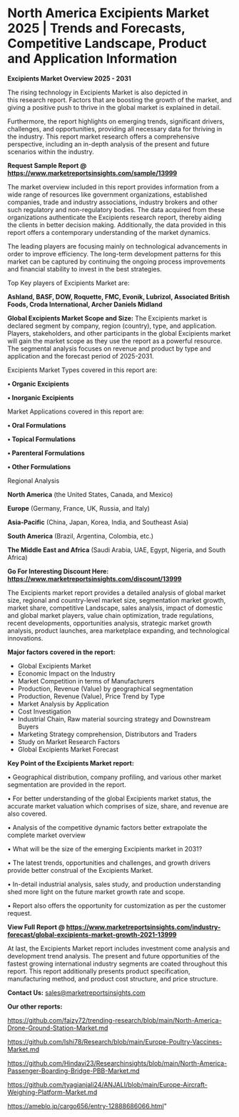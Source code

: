 # North America Excipients Market 2025 | Trends and Forecasts, Competitive Landscape, Product and Application Information

<Strong> Excipients Market Overview 2025 - 2031</strong>

The rising technology in Excipients Market is also depicted in this research report. Factors that are boosting the growth of the market, and giving a positive push to thrive in the global market is explained in detail.

Furthermore, the report highlights on emerging trends, significant drivers, challenges, and opportunities, providing all necessary data for thriving in the industry. This report market research offers a comprehensive perspective, including an in-depth analysis of the present and future scenarios within the industry.

<strong>Request Sample Report @ <a href=https://www.marketreportsinsights.com/sample/13999>https://www.marketreportsinsights.com/sample/13999</a></strong>

The market overview included in this report provides information from a wide range of resources like government organizations, established companies, trade and industry associations, industry brokers and other such regulatory and non-regulatory bodies. The data acquired from these organizations authenticate the Excipients research report, thereby aiding the clients in better decision making. Additionally, the data provided in this report offers a contemporary understanding of the market dynamics.

The leading players are focusing mainly on technological advancements in order to improve efficiency. The long-term development patterns for this market can be captured by continuing the ongoing process improvements and financial stability to invest in the best strategies.

Top Key players of Excipients Market are:

<strong>Ashland, BASF, DOW, Roquette, FMC, Evonik, Lubrizol, Associated British Foods, Croda International, Archer Daniels Midland</strong>

<strong><b>Global Excipients Market Scope and Size:</b></strong>
The Excipients market is declared segment by company, region (country), type, and application. Players, stakeholders, and other participants in the global Excipients market will gain the market scope as they use the report as a powerful resource. The segmental analysis focuses on revenue and product by type and application and the forecast period of 2025-2031.

Excipients Market Types covered in this report are:

<strong>• Organic Excipients

• Inorganic Excipients</strong>

Market Applications covered in this report are:

<strong>• Oral Formulations

• Topical Formulations

• Parenteral Formulations

• Other Formulations</strong> 

Regional Analysis

<strong>North America</strong> (the United States, Canada, and Mexico)

<strong>Europe</strong> (Germany, France, UK, Russia, and Italy)

<strong>Asia-Pacific</strong> (China, Japan, Korea, India, and Southeast Asia)

<strong>South America</strong> (Brazil, Argentina, Colombia, etc.)

<strong>The Middle East and Africa</strong> (Saudi Arabia, UAE, Egypt, Nigeria, and South Africa)

<strong>Go For Interesting Discount Here: <a href=https://www.marketreportsinsights.com/discount/13999>https://www.marketreportsinsights.com/discount/13999</a></strong>

The Excipients market report provides a detailed analysis of global market size, regional and country-level market size, segmentation market growth, market share, competitive Landscape, sales analysis, impact of domestic and global market players, value chain optimization, trade regulations, recent developments, opportunities analysis, strategic market growth analysis, product launches, area marketplace expanding, and technological innovations.

<strong><b>Major factors covered in the report:</b></strong>
<ul>
  <li>Global Excipients Market </li>
  <li>Economic Impact on the Industry</li>
  <li>Market Competition in terms of Manufacturers</li>
  <li>Production, Revenue (Value) by geographical segmentation</li>
  <li>Production, Revenue (Value), Price Trend by Type</li>
  <li>Market Analysis by Application</li>
  <li>Cost Investigation</li>
  <li>Industrial Chain, Raw material sourcing strategy and Downstream Buyers</li>
  <li>Marketing Strategy comprehension, Distributors and Traders</li>
  <li>Study on Market Research Factors</li>
  <li>Global Excipients Market Forecast</li>
</ul>

<strong><b>Key Point of the Excipients Market report:</b></strong>

• Geographical distribution, company profiling, and various other market segmentation are provided in the report.

• For better understanding of the global Excipients market status, the accurate market valuation which comprises of size, share, and revenue are also covered.

• Analysis of the competitive dynamic factors better extrapolate the complete market overview

• What will be the size of the emerging Excipients market in 2031?

• The latest trends, opportunities and challenges, and growth drivers provide better construal of the Excipients Market.

• In-detail industrial analysis, sales study, and production understanding shed more light on the future market growth rate and scope.

• Report also offers the opportunity for customization as per the customer request.

<strong><b>View Full Report @ <a href=https://www.marketreportsinsights.com/industry-forecast/global-excipients-market-growth-2021-13999>https://www.marketreportsinsights.com/industry-forecast/global-excipients-market-growth-2021-13999</a></b></strong>


At last, the Excipients Market report includes investment come analysis and development trend analysis. The present and future opportunities of the fastest growing international industry segments are coated throughout this report. This report additionally presents product specification, manufacturing method, and product cost structure, and price structure.

<strong>Contact Us:</strong>
sales@marketreportsinsights.com

<strong>Our other reports:</strong>

<a href=https://github.com/faizy72/trending-research/blob/main/North-America-Drone-Ground-Station-Market.md>https://github.com/faizy72/trending-research/blob/main/North-America-Drone-Ground-Station-Market.md</a>

<a href=https://github.com/Ishi78/Research/blob/main/Europe-Poultry-Vaccines-Market.md>https://github.com/Ishi78/Research/blob/main/Europe-Poultry-Vaccines-Market.md</a>

<a href=https://github.com/Hindavi23/Researchinsights/blob/main/North-America-Passenger-Boarding-Bridge-PBB-Market.md>https://github.com/Hindavi23/Researchinsights/blob/main/North-America-Passenger-Boarding-Bridge-PBB-Market.md</a>

<a href=https://github.com/tyagianjali24/ANJALI/blob/main/Europe-Aircraft-Weighing-Platform-Market.md>https://github.com/tyagianjali24/ANJALI/blob/main/Europe-Aircraft-Weighing-Platform-Market.md</a>

<a href=https://ameblo.jp/cargo656/entry-12888686066.html>https://ameblo.jp/cargo656/entry-12888686066.html</a>"
